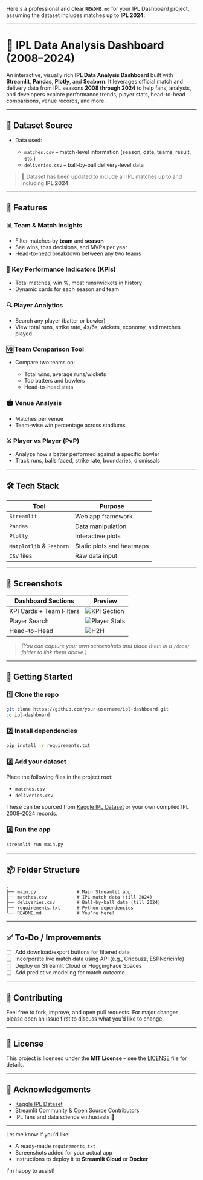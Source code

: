 Here's a professional and clear **`README.md`** for your IPL Dashboard project, assuming the dataset includes matches up to **IPL 2024**:

---

# 🏏 IPL Data Analysis Dashboard (2008–2024)

An interactive, visually rich **IPL Data Analysis Dashboard** built with **Streamlit**, **Pandas**, **Plotly**, and **Seaborn**. It leverages official match and delivery data from IPL seasons **2008 through 2024** to help fans, analysts, and developers explore performance trends, player stats, head-to-head comparisons, venue records, and more.

---

## 📁 Dataset Source

* Data used:

  * `matches.csv` – match-level information (season, date, teams, result, etc.)
  * `deliveries.csv` – ball-by-ball delivery-level data

> 📌 Dataset has been updated to include all IPL matches up to and including **IPL 2024**.

---

## 🚀 Features

### 📊 Team & Match Insights

* Filter matches by **team** and **season**
* See wins, toss decisions, and MVPs per year
* Head-to-head breakdown between any two teams

### 🧮 Key Performance Indicators (KPIs)

* Total matches, win %, most runs/wickets in history
* Dynamic cards for each season and team

### 🔍 Player Analytics

* Search any player (batter or bowler)
* View total runs, strike rate, 4s/6s, wickets, economy, and matches played

### 🆚 Team Comparison Tool

* Compare two teams on:

  * Total wins, average runs/wickets
  * Top batters and bowlers
  * Head-to-head stats

### 🏟️ Venue Analysis

* Matches per venue
* Team-wise win percentage across stadiums

### ⚔️ Player vs Player (PvP)

* Analyze how a batter performed against a specific bowler
* Track runs, balls faced, strike rate, boundaries, dismissals

---

## 🛠️ Tech Stack

| Tool                     | Purpose                   |
| ------------------------ | ------------------------- |
| `Streamlit`              | Web app framework         |
| `Pandas`                 | Data manipulation         |
| `Plotly`                 | Interactive plots         |
| `Matplotlib` & `Seaborn` | Static plots and heatmaps |
| `CSV` files              | Raw data input            |

---

## 📸 Screenshots

| Dashboard Sections       | Preview                                 |
| ------------------------ | --------------------------------------- |
| KPI Cards + Team Filters | ![KPI Section](docs/kpi-section.png)    |
| Player Search            | ![Player Stats](docs/player-search.png) |
| Head-to-Head             | ![H2H](docs/h2h-comparison.png)         |

> *(You can capture your own screenshots and place them in a `/docs/` folder to link them above.)*

---

## 🏁 Getting Started

### 1️⃣ Clone the repo

```bash
git clone https://github.com/your-username/ipl-dashboard.git
cd ipl-dashboard
```

### 2️⃣ Install dependencies

```bash
pip install -r requirements.txt
```

### 3️⃣ Add your dataset

Place the following files in the project root:

* `matches.csv`
* `deliveries.csv`

These can be sourced from [Kaggle IPL Dataset](https://www.kaggle.com/datasets) or your own compiled IPL 2008–2024 records.

### 4️⃣ Run the app

```bash
streamlit run main.py
```

---

## 📦 Folder Structure

```
.
├── main.py               # Main Streamlit app
├── matches.csv           # IPL match data (till 2024)
├── deliveries.csv        # Ball-by-ball data (till 2024)
├── requirements.txt      # Python dependencies
└── README.md             # You’re here!
```

---

## ✅ To-Do / Improvements

* [ ] Add download/export buttons for filtered data
* [ ] Incorporate live match data using API (e.g., Cricbuzz, ESPNcricinfo)
* [ ] Deploy on Streamlit Cloud or HuggingFace Spaces
* [ ] Add predictive modeling for match outcome

---

## 🤝 Contributing

Feel free to fork, improve, and open pull requests. For major changes, please open an issue first to discuss what you’d like to change.

---

## 📜 License

This project is licensed under the **MIT License** – see the [LICENSE](LICENSE) file for details.

---

## 🙌 Acknowledgements

* [Kaggle IPL Dataset](https://www.kaggle.com/datasets)
* Streamlit Community & Open Source Contributors
* IPL fans and data science enthusiasts 🎉

---

Let me know if you'd like:

* A ready-made `requirements.txt`
* Screenshots added for your actual app
* Instructions to deploy it to **Streamlit Cloud** or **Docker**

I'm happy to assist!
